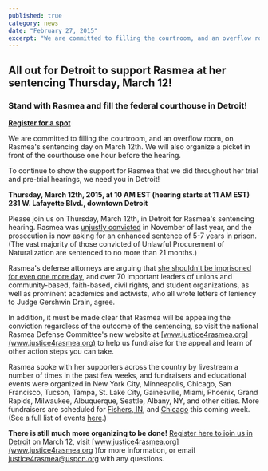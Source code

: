 ```yaml
---
published: true
category: news
date: "February 27, 2015"
excerpt: "We are committed to filling the courtroom, and an overflow room, on Rasmea's sentencing day on March 12th.  We will also organize a picket in front of the courthouse one hour before the hearing. Join us!"
---
```


## All out for Detroit to support Rasmea at her sentencing Thursday, March 12!

### Stand with Rasmea and fill the federal courthouse in Detroit!

**[Register for a spot](https://docs.google.com/forms/d/1608nKSQe46T7-vK9w6ui_aAGhiH7mFxHCPLUQgqCxDQ/viewform)** 

We are committed to filling the courtroom, and an overflow room, on Rasmea's sentencing day on March 12th.  We will also organize a picket in front of the courthouse one hour before the hearing.

To continue to show the support for Rasmea that we did throughout her trial and pre-trial hearings, we need you in Detroit!

**Thursday, March 12th, 2015, at 10 AM EST (hearing starts at 11 AM EST)
231 W. Lafayette Blvd., downtown Detroit**

Please join us on Thursday, March 12th, in Detroit for Rasmea's sentencing hearing. Rasmea was [unjustly convicted](http://uspcn.org/2014/11/10/without-a-full-and-fair-trial-rasmea-found-guilty/) in November of last year, and the prosecution is now asking for an enhanced sentence of 5-7 years in prison. (The vast majority of those convicted of Unlawful Procurement of Naturalization are sentenced to no more than 21 months.) 

Rasmea's defense attorneys are arguing that [she shouldn't be imprisoned for even one more day](http://justice4rasmea.org/news/2015/02/26/defense-attorneys-file-sentencing-memorandum/), and over 70 important leaders of unions and community-based, faith-based, civil rights, and student organizations, as well as prominent academics and activists, who all wrote letters of leniency to Judge Gershwin Drain, agree. 

In addition, it must be made clear that Rasmea will be appealing the conviction regardless of the outcome of the sentencing, so visit the national Rasmea Defense Committee's new website at [www.justice4rasmea.org](www.justice4rasmea.org) to help us fundraise for the appeal and learn of other action steps you can take.

Rasmea spoke with her supporters across the country by livestream a number of times in the past few weeks, and fundraisers and educational events were organized in New York City, Minneapolis, Chicago, San Francisco, Tucson, Tampa, St. Lake City, Gainesville, Miami, Phoenix, Grand Rapids, Milwaukee, Albuquerque, Seattle, Albany, NY, and other cities.  More fundraisers are scheduled for [Fishers, IN](https://www.facebook.com/events/409173849258525), and [Chicago](https://www.facebook.com/events/652756228169625) this coming week. (See a full list of events [here](http://justice4rasmea.org/events/).)  

**There is still much more organizing to be done!**
[Register here to join us in Detroit](https://docs.google.com/forms/d/1608nKSQe46T7-vK9w6ui_aAGhiH7mFxHCPLUQgqCxDQ/viewform) on March 12, visit [www.justice4rasmea.org](www.justice4rasmea.org )for more information, or email [justice4rasmea@uspcn.org](mailto:justice4rasmea@uspcn.org) with any questions.

